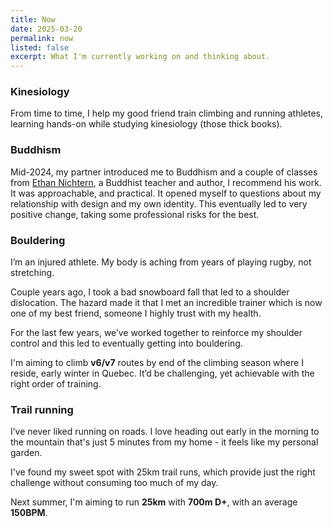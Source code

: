 ```yaml
---
title: Now
date: 2025-03-20
permalink: now
listed: false
excerpt: What I'm currently working on and thinking about.
---
```

### Kinesiology
From time to time, I help my good friend train climbing and running athletes, learning hands-on while studying kinesiology (those thick books).

### Buddhism
Mid-2024, my partner introduced me to Buddhism and a couple of classes from [Ethan Nichtern](http://ethannichtern.com), a Buddhist teacher and author, I recommend his work. It was approachable, and practical. It opened myself to questions about my relationship with design and my own identity. This eventually led to very positive change, taking some professional risks for the best.

### Bouldering
I’m an injured athlete. My body is aching from years of playing rugby, not stretching.

Couple years ago, I took a bad snowboard fall that led to a shoulder dislocation. The hazard made it that I met an incredible trainer which is now one of my best friend, someone I highly trust with my health.

For the last few years, we’ve worked together to reinforce my shoulder control and this led to eventually getting into bouldering. 

I'm aiming to climb **v6/v7** routes by end of the climbing season where I reside, early winter in Quebec. It’d be challenging, yet achievable with the right order of training.

### Trail running
I’ve never liked running on roads. I love heading out early in the morning to the mountain that's just 5 minutes from my home - it feels like my personal garden.

I've found my sweet spot with 25km trail runs, which provide just the right challenge without consuming too much of my day. 

Next summer, I'm aiming to run **25km** with **700m D+**, with an average **150BPM**.

